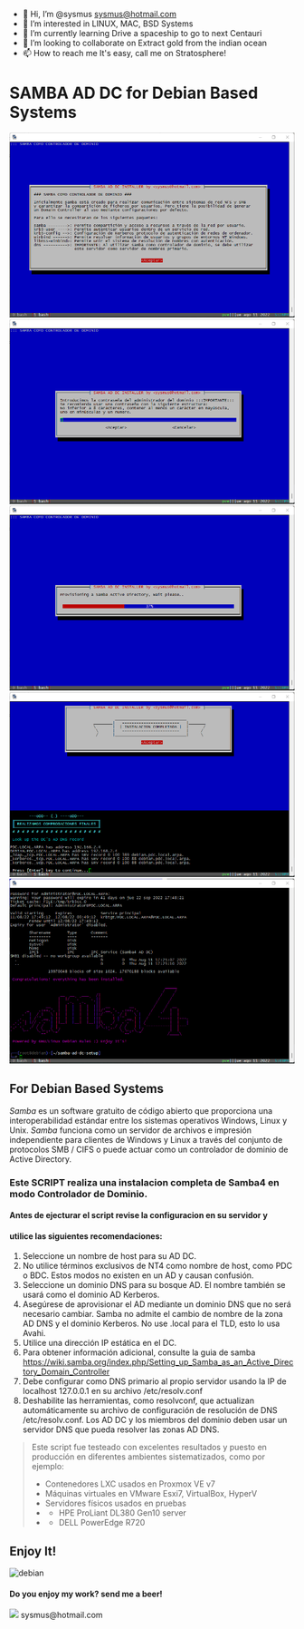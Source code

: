 - 👋 Hi, I’m @sysmus <sysmus@hotmail.com>
- 👀 I’m interested in LINUX, MAC, BSD Systems
- 🌱 I’m currently learning Drive a spaceship to go to next Centauri
- 💞️ I’m looking to collaborate on Extract gold from the indian ocean
- 📫 How to reach me It's easy, call me on Stratosphere!

<!---
sysmus/sysmus is a ✨ special ✨ repository because its `README.md` (this file) appears on your GitHub profile.
You can click the Preview link to take a look at your changes.
--->

# SAMBA AD DC for Debian Based Systems

![SAMBA-AD-DC](img/samba-ad-dc-img1.png)
![SAMBA-AD-DC](img/samba-ad-dc-img2.png)
![SAMBA-AD-DC](img/samba-ad-dc-img3.png)
![SAMBA-AD-DC](img/samba-ad-dc-img4.png)
![SAMBA-AD-DC](img/samba-ad-dc-img5.png)

## For Debian Based Systems
*Samba* es un software gratuito de c&oacute;digo abierto que proporciona una interoperabilidad est&aacute;ndar entre los sistemas operativos Windows, Linux y Unix. *Samba* funciona como un servidor de archivos e impresi&oacute;n independiente para clientes de Windows y Linux a trav&eacute;s del conjunto de protocolos SMB / CIFS o puede actuar como un controlador de dominio de Active Directory.</span></p>

### Este SCRIPT realiza una instalacion completa de Samba4 en modo Controlador de Dominio.

#### Antes de ejecturar el script revise la configuracion en su servidor y 
#### utilice las siguientes recomendaciones:

1. Seleccione un nombre de host para su AD DC.
2. No utilice términos exclusivos de NT4 como nombre de host, como PDC o BDC. Estos modos no existen en un AD y causan confusión.
3. Seleccione un dominio DNS para su bosque AD. El nombre también se usará como el dominio AD Kerberos.
4. Asegúrese de aprovisionar el AD mediante un dominio DNS que no será necesario cambiar. Samba no admite el cambio de nombre de la zona AD DNS y el dominio Kerberos. No use .local para el TLD, esto lo usa Avahi.
5. Utilice una dirección IP estática en el DC.
6. Para obtener información adicional, consulte la guia de samba https://wiki.samba.org/index.php/Setting_up_Samba_as_an_Active_Directory_Domain_Controller
7. Debe configurar como DNS primario al propio servidor usando la IP de localhost 127.0.0.1 en su archivo /etc/resolv.conf
8. Deshabilite las herramientas, como resolvconf, que actualizan automáticamente su archivo de configuración de resolución de DNS /etc/resolv.conf. Los AD DC y los miembros del dominio deben usar un servidor DNS que pueda resolver las zonas AD DNS.

>Este script fue testeado con excelentes resultados y puesto en producción en diferentes ambientes sistematizados, como por ejemplo:
>    - Contenedores LXC usados en Proxmox VE v7
>    - Máquinas virtuales en VMware Esxi7, VirtualBox, HyperV
>    - Servidores físicos usados en pruebas
>    - - HPE ProLiant DL380 Gen10 server
>    - - DELL PowerEdge R720

## Enjoy It!
<img src=https://www.debian.org/Pics/debian-logo-1024x576.png alt="debian" width="256" />

#### Do you enjoy my work? send me a beer!
<img src=https://www.paypalobjects.com/digitalassets/c/website/logo/full-text/pp_fc_hl.svg width=160/>
sysmus@hotmail.com

